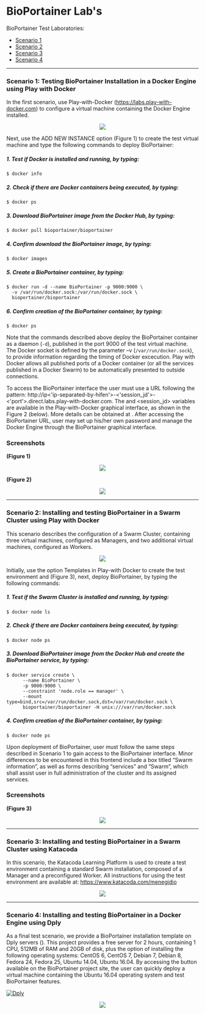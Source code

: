 # BioPortainer Lab's

BioPortainer Test Laboratories:

- [Scenario 1](#Scenario1)
- [Scenario 2](#Scenario2)
- [Scenario 3](#Scenario3)
- [Scenario 4](#Scenario4)


---

### Scenario 1: Testing BioPortainer Installation in a Docker Engine using Play with Docker <a name="Scenario1" />

In the first scenario, use Play-with-Docker (https://labs.play-with-docker.com) to configure a virtual machine containing the Docker Engine installed. 

<p align="center"><img src="https://raw.githubusercontent.com/LaBiOS/BioPortainer/master/images/labs/l1.png"></p>


Next, use the ADD NEW INSTANCE option (Figure 1) to create the test virtual machine and type the following commands to deploy BioPortainer:

##### 1. Test if Docker is installed and running, by typing:

```
$ docker info
```

##### 2. Check if there are Docker containers being executed, by typing: 

```
$ docker ps
```

##### 3. Download BioPortainer image from the Docker Hub, by typing: 

```
$ docker pull bioportainer/bioportainer
```

##### 4. Confirm download the BioPortainer image, by typing:

```
$ docker images
```

##### 5. Create a BioPortainer container, by typing:

```
$ docker run -d --name BioPortainer -p 9000:9000 \
  -v /var/run/docker.sock:/var/run/docker.sock \
  bioportainer/bioportainer
```

##### 6. Confirm creation of the BioPortainer container, by typing:

```
$ docker ps
```


Note that the commands described above deploy the BioPortainer container as a daemon (`-d`), published in the port 9000 of the test virtual machine. The Docker socket is defined by the parameter  –v (`/var/run/docker.sock`), to provide information regarding the timing of Docker excecution. Play with Docker allows all published ports of a Docker container (or all the services published in a Docker Swarm) to be automatically presented to outside connections. 


To access the BioPortainer interface the user must use a URL following the pattern: http://ip<'ip-separated-by-hifen'>-<'session_jd'>-<'port'>.direct.labs.play-with-docker.com. The <ip-separated-by-hifen> and <session_jd> variables are available in the Play-with-Docker graphical interface, as shown in the Figure 2 (below). More details can be obtained at . After accessing the BioPortainer URL, user may set up his/her own password and manage the Docker Engine through the BioPortainer graphical interface.


### Screenshots

**(Figure 1)**
<p align="center"><img src="https://raw.githubusercontent.com/LaBiOS/BioPortainer/master/images/labs/l4.png"></p>

**(Figure 2)**
<p align="center"><img src="https://raw.githubusercontent.com/LaBiOS/BioPortainer/master/images/labs/l3.png"></p>

---

### Scenario 2: Installing and testing BioPortainer in a Swarm Cluster using Play with Docker <a name="Scenario2" />

This scenario describes the configuration of a Swarm Cluster, containing three virtual machines, configured as Managers, and two additional virtual machines, configured as Workers. 

<p align="center"><img src="https://raw.githubusercontent.com/LaBiOS/BioPortainer/master/images/labs/l1.png"></p>

Initially, use the option Templates in Play-with Docker to create the test environment and (Figure 3), next, deploy BioPortainer, by typing the following commands:


##### 1. Test if the Swarm Cluster is installed and running, by typing:

```
$ docker node ls
```

##### 2. Check if there are Docker containers being executed, by typing: 

```
$ docker node ps
```

##### 3. Download BioPortainer image from the Docker Hub and create the BioPortainer service, by typing:  

```
$ docker service create \
      --name BioPortainer \
      -p 9000:9000 \
      --constraint 'node.role == manager' \
      --mount type=bind,src=/var/run/docker.sock,dst=/var/run/docker.sock \
      bioportainer/bioportainer -H unix:///var/run/docker.sock
```

##### 4. Confirm creation of the BioPortainer container, by typing:

```
$ docker node ps
```

Upon deployment of BioPortainer, user must follow the same steps described in Scenario 1 to gain access to the BioPortainer interface. Minor differences to be encountered in this frontend include a box titled “Swarm information”, as well as forms describing “services” and “Swarm”, which shall assist user in full administration of the cluster and its assigned services.

### Screenshots

**(Figure 3)**
<p align="center"><img src="https://raw.githubusercontent.com/LaBiOS/BioPortainer/master/images/labs/l2.png"></p>

---

### Scenario 3: Installing and testing BioPortainer in a Swarm Cluster using Katacoda <a name="Scenario3" />

In this scenario, the Katacoda Learning Platform is used to create a test environment containing a standard Swarm installation, composed of a Manager and a preconfigured Worker. All instructions for using the test environment are available at: https://www.katacoda.com/menegidio

<p align="center"><img src="https://raw.githubusercontent.com/LaBiOS/BioPortainer/master/images/labs/l5.png"></p>

---

### Scenario 4: Installing and testing BioPortainer in a Docker Engine using Dply <a name="Scenario4" />

As a final test scenario, we provide a BioPortainer installation template on Dply servers (). This project provides a free server for 2 hours, containing 1 CPU, 512MB of RAM and 20GB of disk, plus the option of installing the following operating systems: CentOS 6, CentOS 7, Debian 7, Debian 8, Fedora 24, Fedora 25, Ubuntu 14.04, Ubuntu 16.04. By accessing the button available on the BioPortainer project site, the user can quickly deploy a virtual machine containing the Ubuntu 16.04 operating system and test BioPortainer features.

[![Dply](https://dply.co/b.svg)](https://dply.co/b/PNVHI5YX)

<p align="center"><img src="https://raw.githubusercontent.com/LaBiOS/BioPortainer/master/images/labs/l6.png"></p>


